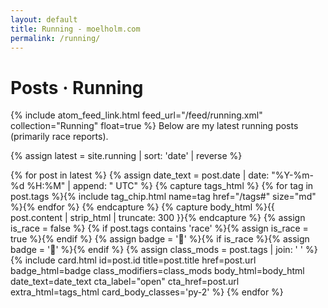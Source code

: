 ```yaml
---
layout: default
title: Running - moelholm.com
permalink: /running/
---
```


<h1>Posts · Running</h1>
{% include atom_feed_link.html feed_url="/feed/running.xml" collection="Running" float=true %}
Below are my latest running posts (primarily race reports).

{% assign latest = site.running | sort: 'date' | reverse %}
<div class="row list-cards">
		{% for post in latest %}
			{% assign date_text = post.date | date: "%Y-%m-%d %H:%M" | append: " UTC" %}
			{% capture tags_html %}
				<span>{% for tag in post.tags %}{% include tag_chip.html name=tag href="/tags#" size="md" %}{% endfor %}</span>
			{% endcapture %}
			{% capture body_html %}{{ post.content | strip_html | truncate: 300 }}{% endcapture %}
			{% assign is_race = false %}
			{% if post.tags contains 'race' %}{% assign is_race = true %}{% endif %}
			{% assign badge = '🏃' %}{% if is_race %}{% assign badge = '🏁' %}{% endif %}
			{% assign class_mods = post.tags | join: ' ' %}
            {% include card.html
				 id=post.id
				 title=post.title
				 href=post.url
				 badge_html=badge
				 class_modifiers=class_mods
				 body_html=body_html
				 date_text=date_text
				 cta_label="open"
				 cta_href=post.url
				 extra_html=tags_html
				 card_body_classes='py-2'
			%}
		{% endfor %}
	</div>
